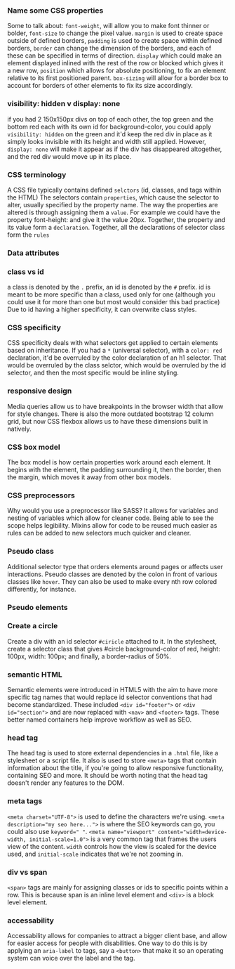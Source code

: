 ### Name some CSS properties

Some to talk about: ```font-weight```, will allow you to make font thinner or bolder, ```font-size``` to change the pixel value. ```margin``` is used to create space outside of defined borders, ```padding``` is used to create space within defined borders, ```border``` can change the dimension of the borders, and each of these can be specified in terms of direction. ```display``` which could make an element displayed inlined with the rest of the row or blocked which gives it a new row, ```position``` which allows for absolute positioning, to fix an element relative to its first positioned parent. ```box-sizing``` will allow for a border box to account for borders of other elements to fix its size accordingly.

### visibility: hidden v display: none

if you had 2 150x150px divs on top of each other, the top green and the bottom red each with its own id for background-color, you could apply ```visibility: hidden``` on the green and it'd keep the red div in place as it simply looks invisible with its height and width still applied. However, ```display: none``` will make it appear as if the div has disappeared altogether, and the red div would move up in its place.

### CSS terminology

A CSS file typically contains defined ```selctors``` (id, classes, and tags within the HTML) The selectors contain ```properties```, which cause the selector to alter, usually specified by the property name. The way the properties are altered is through assigning them a ```value```. For example we could have the property font-height: and give it the value 20px. Together, the property and its value form a ```declaration```. Together, all the declarations of selector class form the ```rules```

### Data attributes

### class vs id

a class is denoted by the ```.``` prefix, an id is denoted by the ```#``` prefix. id is meant to be more specific than a class, used only for one (although you could use it for more than one but most would consider this bad practice) Due to id having a higher specificity, it can overwrite class styles.

### CSS specificity

CSS specificity deals with what selectors get applied to certain elements based on inheritance. If you had a ```*``` (universal selector), with a ```color: red``` declaration, it'd be overruled by the color declaration of an h1 selector. That would be overruled by the class selctor, which would be overruled by the id selector, and then the most specific would be inline styling. 

### responsive design

Media queries allow us to have breakpoints in the browser width that allow for style changes. There is also the more outdated bootstrap 12 column grid, but now CSS flexbox allows us to have these dimensions built in natively.

### CSS box model

The box model is how certain properties work around each element. It begins with the element, the padding surrounding it, then the border, then the margin, which moves it away from other box models.

### CSS preprocessors

Why would you use a preprocessor like SASS? It allows for variables and nesting of variables which allow for cleaner code. Being able to see the scope helps legibility. Mixins allow for code to be reused much easier as rules can be added to new selectors much quicker and cleaner.

### Pseudo class

Additional selector type that orders elements around pages or affects user interactions. Pseudo classes are denoted by the colon in front of various classes like ```hover```. They can also be used to make every nth row colored differently, for instance.

### Pseudo elements

### Create a circle

Create a div with an id selector ```#ciricle``` attached to it. In the stylesheet, create a selector class that gives #circle background-color of red, height: 100px, width: 100px; and finally, a border-radius of 50%.

### semantic HTML

Semantic elements were introduced in HTML5 with the aim to have more specific tag names that would replace id selector conventions that had become standardized. These included ```<div id="footer">``` or ```<div id="section">``` and are now replaced with ```<nav>``` and ```<footer>``` tags. These better named containers help improve workflow as well as SEO.

### head tag

The head tag is used to store external dependencies in a ```.html``` file, like a stylesheet or a script file. It also is used to store ```<meta>``` tags that contain information about the title, if you're going to allow responsive functionality, containing SEO and more. It should be worth noting that the head tag doesn't render any features to the DOM.

### meta tags

```<meta charset="UTF-8">``` is used to define the characters we're using. ```<meta description="my seo here...">``` is where the SEO keywords can go, you could also use ```keyword=" "```. ```<meta name="viewport" content="width=device-width, initial-scale=1.0">``` is a very common tag that frames the users view of the content. ```width``` controls how the view is scaled for the device used, and ```initial-scale``` indicates that we're not zooming in. 

### div vs span

```<span>``` tags are mainly for assigning classes or ids to specific points within a row. This is because span is an inline level element and ```<div>``` is a block level element.

### accessability

Accessability allows for companies to attract a bigger client base, and allow for easier access for people with disabilities. One way to do this is by applying an ```aria-label``` to tags, say a ```<button>``` that make it so an operating system can voice over the label and the tag.

